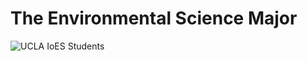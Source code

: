 # The Environmental Science Major

![UCLA IoES Students](../.gitbook/assets/junior-retreat-2017-231.jpg)

